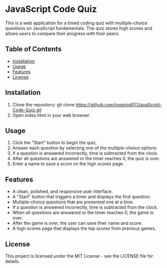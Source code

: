 # JavaScript Code Quiz

This is a web application for a timed coding quiz with multiple-choice questions on JavaScript fundamentals. The quiz stores high scores and allows users to compare their progress with their peers.

## Table of Contents

- [Installation](#installation)
- [Usage](#usage)
- [Features](#features)
- [License](#license)

## Installation
1. Clone the repository: git clone https://github.com/josejrod07/JavaScript-Code-Quiz.git
2. Open index.html in your web browser.

## Usage
1. Click the "Start" button to begin the quiz.
2. Answer each question by selecting one of the multiple-choice options.
3. If a question is answered incorrectly, time is subtracted from the clock.
4. After all questions are answered or the timer reaches 0, the quiz is over.
5. Enter a name to save a score on the high scores page.

## Features
- A clean, polished, and responsive user interface.
- A "Start" button that triggers a timer and displays the first question.
- Multiple-choice questions that are presented one at a time.
- If a question is answered incorrectly, time is subtracted from the clock.
- When all questions are answered or the timer reaches 0, the game is over.
- After the game is over, the user can save their name and score.
- A high scores page that displays the top scores from previous games.

## License
This project is licensed under the MIT License - see the LICENSE file for details.
